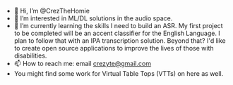 - 👋 Hi, I’m @CrezTheHomie
- 👀 I’m interested in ML/DL solutions in the audio space.
- 🌱 I’m currently learning the skills I need to build an ASR. My first project to be completed will be an accent classifier for the English Language. I plan to follow that with an IPA transcription solution. Beyond that? I'd like to create open source applications to improve the lives of those with disabilities. 
- 📫 How to reach me: email crezyte@gmail.com
- You might find some work for Virtual Table Tops (VTTs) on here as well.

<!---
CrezTheHomie/CrezTheHomie is a ✨ special ✨ repository because its `README.md` (this file) appears on your GitHub profile.
You can click the Preview link to take a look at your changes.
--->
